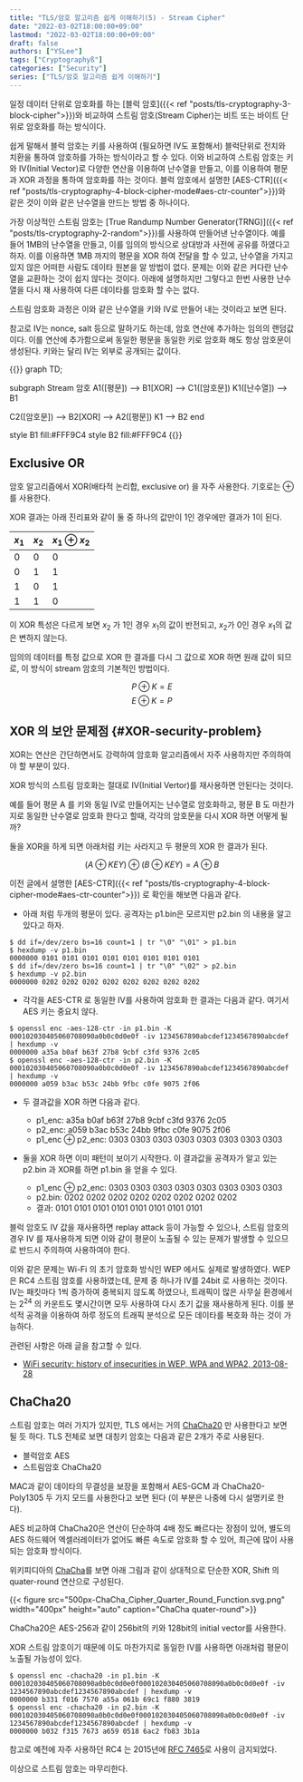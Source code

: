 ```yaml
---
title: "TLS/암호 알고리즘 쉽게 이해하기(5) - Stream Cipher"
date: "2022-03-02T18:00:00+09:00"
lastmod: "2022-03-02T18:00:00+09:00"
draft: false
authors: ["YSLee"]
tags: ["Cryptographyß"]
categories: ["Security"]
series: ["TLS/암호 알고리즘 쉽게 이해하기"]
---
```


일정 데이터 단위로 암호화를 하는 [블럭 암호]({{< ref "posts/tls-cryptography-3-block-cipher">}})와 비교하여 스트림 암호(Stream Cipher)는 비트 또는 바이트 단위로 암호화를 하는 방식이다.

쉽게 말해서 블럭 암호는 키를 사용하여 (필요하면 IV도 포함해서) 블럭단위로 전치와 치환을 통하여 암호하를 가하는 방식이라고 할 수 있다. 이와 비교하여 스트림 암호는 키와 IV(Initial Vector)로 다양한 연산을 이용하여 난수열을 만들고, 이를 이용하여 평문과 XOR 과정을 통하여 암호화를 하는 것이다. 블럭 암호에서 설명한 [AES-CTR]({{< ref "posts/tls-cryptography-4-block-cipher-mode#aes-ctr-counter">}})와 같은 것이 이와 같은 난수열을 만드는 방법 중 하나이다.

가장 이상적인 스트림 암호는 [True Randump Number Generator(TRNG)]({{< ref "posts/tls-cryptography-2-random">}})를 사용하여 만들어낸 난수열이다. 예를 들어 1MB의 난수열을 만들고, 이를 임의의 방식으로 상대방과 사전에 공유를 하였다고 하자. 이를 이용하면 1MB 까지의 평문을 XOR 하여 전달을 할 수 있고, 난수열을 가지고 있지 않은 어떠한 사람도 데이타 원본을 알 방법이 없다. 문제는 이와 같은 커다란 난수열을 교환하는 것이 쉽지 않다는 것이다. 아래에 설명하지만 그렇다고 한번 사용한 난수열을 다시 재 사용하여 다른 데이타를 암호화 할 수는 없다.

스트림 암호화 과정은 이와 같은 난수열을 키와 IV로 만들어 내는 것이라고 보면 된다.

참고로 IV는 nonce, salt 등으로 말하기도 하는데, 암호 연산에 추가하는 임의의 랜덤값이다. 이를 연산에 추가함으로써 동일한 평문을 동일한 키로 암호화 해도 항상 암호문이 생성된다. 키와는 달리 IV는 외부로 공개되는 값이다.

{{<mermaid>}}
graph TD;

subgraph Stream 암호
A1([평문]) --> B1[XOR] --> C1([암호문])
K1([난수열]) --> B1

C2([암호문]) --> B2[XOR] --> A2([평문])
K1 --> B2
end

style B1 fill:#FFF9C4
style B2 fill:#FFF9C4
{{</mermaid>}}

## Exclusive OR

암호 알고리즘에서 XOR(배타적 논리합, exclusive or) 을 자주 사용한다. 기호로는 $\oplus$ 를 사용한다.

XOR 결과는 아래 진리표와 같이 둘 중 하나의 값만이 1인 경우에만 결과가 1이 된다.

| $x_1$ | $x_2$ | $x_1 \oplus x_2$ |
| ----- | ----- | ---------------- |
| 0     | 0     | 0                |
| 0     | 1     | 1                |
| 1     | 0     | 1                |
| 1     | 1     | 0                |

이 XOR 특성은 다르게 보면 $x_2$ 가 1인 경우 $x_1$의 값이 반전되고,
$x_2$가 0인 경우 $x_1$의 값은 변하지 않는다.

임의의 데이터를 특정 값으로 XOR 한 결과를 다시 그 값으로 XOR 하면 원래 값이 되므로, 이 방식이 stream 암호의 기본적인 방법이다.

$$ P \oplus K = E $$
$$ E \oplus K = P $$

## XOR 의 보안 문제점 {#XOR-security-problem}

XOR는 연산은 간단하면서도 강력하여 암호화 알고리즘에서 자주 사용하지만 주의하여야 할 부분이 있다.

XOR 방식의 스트림 암호화는 절대로 IV(Initial Vertor)를 재사용하면 안된다는 것이다.

예를 들어 평문 A 를 키와 동일 IV로 만들어지는 난수열로 암호화하고, 평문 B 도 마찬가지로 동일한 난수열로 암호화 한다고 할때, 각각의 암호문을 다시 XOR 하면 어떻게 될까?

둘을 XOR을 하게 되면 아래처럼 키는 사라지고 두 평문의 XOR 한 결과가 된다.

$$ (A \oplus KEY) \oplus (B \oplus KEY) = A \oplus B $$

이전 글에서 설명한 [AES-CTR]({{< ref "posts/tls-cryptography-4-block-cipher-mode#aes-ctr-counter">}}) 로 확인을 해보면 다음과 같다.

- 아래 처럼 두개의 평문이 있다. 공격자는 p1.bin은 모르지만 p2.bin 의 내용을 알고 있다고 하자.

```shell
$ dd if=/dev/zero bs=16 count=1 | tr "\0" "\01" > p1.bin
$ hexdump -v p1.bin
0000000 0101 0101 0101 0101 0101 0101 0101 0101
$ dd if=/dev/zero bs=16 count=1 | tr "\0" "\02" > p2.bin
$ hexdump -v p2.bin
0000000 0202 0202 0202 0202 0202 0202 0202 0202
```

- 각각을 AES-CTR 로 동일한 IV를 사용하여 암호화 한 결과는 다음과 같다. 여기서 AES 키는 중요치 않다.

```shell
$ openssl enc -aes-128-ctr -in p1.bin -K 000102030405060708090a0b0c0d0e0f -iv 1234567890abcdef1234567890abcdef | hexdump -v
0000000 a35a b0af b63f 27b8 9cbf c3fd 9376 2c05
$ openssl enc -aes-128-ctr -in p2.bin -K 000102030405060708090a0b0c0d0e0f -iv 1234567890abcdef1234567890abcdef | hexdump -v
0000000 a059 b3ac b53c 24bb 9fbc c0fe 9075 2f06
```

- 두 결과값을 XOR 하면 다음과 같다.

  - p1_enc: a35a b0af b63f 27b8 9cbf c3fd 9376 2c05
  - p2_enc: a059 b3ac b53c 24bb 9fbc c0fe 9075 2f06
  - p1_enc $\oplus$ p2_enc: 0303 0303 0303 0303 0303 0303 0303 0303

- 둘을 XOR 하면 이미 패턴이 보이기 시작한다. 이 결과값을 공격자가 알고 있는 p2.bin 과 XOR를 하면 p1.bin 을 얻을 수 있다.

  - p1_enc $\oplus$ p2_enc: 0303 0303 0303 0303 0303 0303 0303 0303
  - p2.bin: 0202 0202 0202 0202 0202 0202 0202 0202
  - 결과: 0101 0101 0101 0101 0101 0101 0101 0101

블럭 암호도 IV 값을 재사용하면 replay attack 등이 가능할 수 있으나, 스트림 암호의 경우 IV 를 재사용하게 되면 이와 같이 평문이 노출될 수 있는 문제가 발생할 수 있으므로 반드시 주의하여 사용하여야 한다.

이와 같은 문제는 Wi-Fi 의 초기 암호화 방식인 WEP 에서도 실제로 발생하였다. WEP은 RC4 스트림 암호를 사용하였는데, 문제 중 하나가 IV를 24bit 로 사용하는 것이다. IV는 패킷마다 1씩 증가하여 중복되지 않도록 하였으나, 트래픽이 많은 사무실 환경에서는 $2^{24}$ 의 카운트도 몇시간이면 모두 사용하여 다시 초기 값을 재사용하게 된다. 이를 분석적 공격을 이용하여 하루 정도의 트래픽 분석으로 모든 데이타를 복호화 하는 것이 가능하다.

관련된 사항은 아래 글을 참고할 수 있다.

- [WiFi security: history of insecurities in WEP, WPA and WPA2, 2013-08-28](https://security.blogoverflow.com/2013/08/wifi-security-history-of-insecurities-in-wep-wpa-and-wpa2/)

## ChaCha20

스트림 암호는 여러 가지가 있지만, TLS 에서는 거의 [ChaCha20](https://datatracker.ietf.org/doc/html/rfc7539) 만 사용한다고 보면 될 듯 하다.
TLS 전체로 보면 대칭키 암호는 다음과 같은 2개가 주로 사용된다.

- 블럭암호 AES
- 스트림암호 ChaCha20

MAC과 같이 데이타의 무결성을 보장을 포함해서 AES-GCM 과 ChaCha20-Poly1305 두 가지 모드를 사용한다고 보면 된다
(이 부분은 나중에 다시 설명키로 한다).

AES 비교하여 ChaCha20은 연산이 단순하여 4배 정도 빠르다는 장점이 있어, 별도의 AES 하드웨어 엑셀러레이터가 없어도 빠른 속도로 암호화 할 수 있어,
최근에 많이 사용되는 암호화 방식이다.

위키피디아의 [ChaCha](https://en.wikipedia.org/wiki/Salsa20#ChaCha_variant)를 보면 아래 그림과 같이 상대적으로 단순한 XOR, Shift 의 quater-round 연산으로 구성된다.

{{< figure src="500px-ChaCha_Cipher_Quarter_Round_Function.svg.png" width="400px" height="auto" caption="ChaCha quater-round">}}

ChaCha20은 AES-256과 같이 256bit의 키와 128bit의 initial vector를 사용한다.

XOR 스트림 암호이기 때문에 이도 마찬가지로 동일한 IV를 사용하면 아래처럼 평문이 노출될 가능성이 있다.

```shell
$ openssl enc -chacha20 -in p1.bin -K 000102030405060708090a0b0c0d0e0f000102030405060708090a0b0c0d0e0f -iv 1234567890abcdef1234567890abcdef | hexdump -v
0000000 b331 f016 7570 a55a 061b 69c1 f880 3819
$ openssl enc -chacha20 -in p2.bin -K 000102030405060708090a0b0c0d0e0f000102030405060708090a0b0c0d0e0f -iv 1234567890abcdef1234567890abcdef | hexdump -v
0000000 b032 f315 7673 a659 0518 6ac2 fb83 3b1a
```

참고로 예전에 자주 사용하던 RC4 는 2015년에 [RFC 7465](https://datatracker.ietf.org/doc/html/rfc7465)로 사용이 금지되었다.

이상으로 스트림 암호는 마무리한다.
